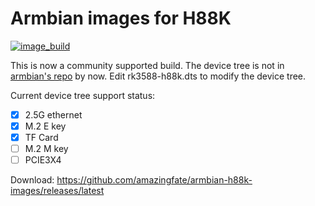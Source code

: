 # Armbian images for H88K
[![image_build](https://github.com/amazingfate/armbian-h88k-images/workflows/Build/badge.svg)](https://github.com/amazingfate/armbian-h88k-images/actions/workflows/build.yml)

This is now a community supported build. The device tree is not in [armbian's repo](https://github.com/armbian/build) by now. Edit rk3588-h88k.dts to modify the device tree.

Current device tree support status:
 - [x] 2.5G ethernet
 - [x] M.2 E key
 - [x] TF Card
 - [ ] M.2 M key
 - [ ] PCIE3X4

Download: https://github.com/amazingfate/armbian-h88k-images/releases/latest
